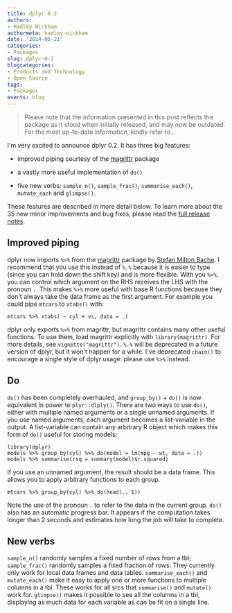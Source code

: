 ```yaml
---
title: dplyr 0.2
authors: 
- Hadley Wickham
authormeta: hadley-wickham
date: '2014-05-21'
categories:
- Packages
slug: dplyr-0-2
blogcategories:
- Products and Technology
- Open Source
tags:
- Packages
events: blog
---
```


<blockquote>
<p class="body-md-regular body-sm-regular">
Please note that the information presented in this post reflects the package as it stood when initially released, and may now be outdated. For the most up-to-date information, kindly refer to <https://dplyr.tidyverse.org/>.
</p>
</blockquote>

I'm very excited to announce dplyr 0.2. It has three big features:

  * improved piping courtesy of the [magrittr](https://github.com/smbache/magrittr) package

  * a vastly more useful implementation of `do()`

  * five new verbs: `sample_n()`, `sample_frac()`, `summarise_each()`, `mutate_each` and `glimpse()`.

These features are described in more detail below. To learn more about the 35 new minor improvements and bug fixes, please read the [full release notes](https://github.com/hadley/dplyr/releases/tag/v0.2.0).

## Improved piping

dplyr now imports `%>%` from the [magrittr](https://github.com/smbache/magrittr) package by [Stefan Milton Bache](http://www.stefanbache.dk/). I recommend that you use this instead of `%.%` because it is easier to type (since you can hold down the shift key) and is more flexible. With you `%>%`, you can control which argument on the RHS receives the LHS with the pronoun `.`. This makes `%>%` more useful with base R functions because they don't always take the data frame as the first argument. For example you could pipe `mtcars` to `xtabs()` with:

```{{r}}
mtcars %>% xtabs( ~ cyl + vs, data = .)
```

dplyr only exports `%>%` from magrittr, but magrittr contains many other useful functions. To use them, load magrittr explicitly with `library(magrittr)`. For more details, see `vignette("magrittr")`.
`%.%` will be deprecated in a future version of dplyr, but it won't happen for a while. I've deprecated `chain()` to encourage a single style of dplyr usage: please use `%>%` instead.

## Do

`do()` has been completely overhauled, and `group_by()` + `do()` is now equivalent in power to `plyr::dlply()`. There are two ways to use `do()`, either with multiple named arguments or a single unnamed arguments. If you use named arguments, each argument becomes a list-variable in the output. A list-variable can contain any arbitrary R object which makes this form of `do()` useful for storing models:

```{{r}}
library(dplyr)
models %>% group_by(cyl) %>% do(model = lm(mpg ~ wt, data = .))
models %>% summarise(rsq = summary(model)$r.squared)
```

If you use an unnamed argument, the result should be a data frame. This allows you to apply arbitrary functions to each group.

```{{r}}
mtcars %>% group_by(cyl) %>% do(head(., 1))
```

Note the use of the pronoun `.` to refer to the data in the current group.
`do()` also has an automatic progress bar. It appears if the computation takes longer than 2 seconds and estimates how long the job will take to complete.

## New verbs

`sample_n()` randomly samples a fixed number of rows from a tbl; `sample_frac()` randomly samples a fixed fraction of rows. They currently only work for local data frames and data tables.
`summarise_each()` and `mutate_each()` make it easy to apply one or more functions to multiple columns in a tbl. These works for all srcs that `summarise()` and `mutate()` work for.
`glimpse()` makes it possible to see all the columns in a tbl, displaying as much data for each variable as can be fit on a single line.

